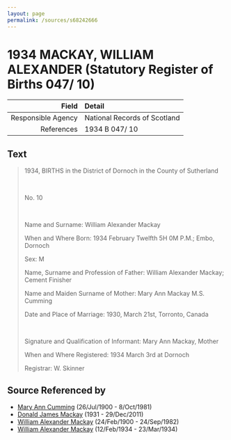```yaml
---
layout: page
permalink: /sources/s68242666
---
```


# 1934 MACKAY, WILLIAM ALEXANDER (Statutory Register of Births 047/ 10)

Field | Detail
---:|:---
Responsible Agency | National Records of Scotland
References | 1934 B 047/ 10

## Text

> 1934, BIRTHS in the District of Dornoch in the County of Sutherland
>
> <br/>
>
> No. 10
>
> <br/>
>
> Name and Surname: William Alexander Mackay
>
> When and Where Born: 1934 February Twelfth 5H 0M P.M.; Embo, Dornoch
>
> Sex: M
>
> Name, Surname and Profession of Father: William Alexander Mackay; Cement Finisher
>
> Name and Maiden Surname of Mother: Mary Ann Mackay M.S. Cumming
>
> Date and Place of Marriage: 1930, March 21st, Torronto, Canada
>
> <br/>
>
> Signature and Qualification of Informant: Mary Ann Mackay, Mother
>
> When and Where Registered: 1934 March 3rd at Dornoch
>
> Registrar: W. Skinner
>

## Source Referenced by

* [Mary Ann Cumming](../people/@48241984@-mary-ann-cumming-b1900-7-26-d1981-10-8.md) (26/Jul/1900 - 8/Oct/1981)
* [Donald James Mackay](../people/@43065376@-donald-james-mackay-b1931-d2011-12-29.md) (1931 - 29/Dec/2011)
* [William Alexander Mackay](../people/@9383584@-william-alexander-mackay-b1900-2-24-d1982-9-24.md) (24/Feb/1900 - 24/Sep/1982)
* [William Alexander Mackay](../people/@8407472@-william-alexander-mackay-b1934-2-12-d1934-3-23.md) (12/Feb/1934 - 23/Mar/1934)
